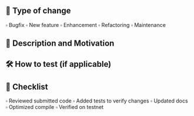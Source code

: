 ## :loudspeaker: Type of change
<!--- add a :black_small_square: in the boxes that apply -->
:white_small_square: Bugfix
:white_small_square: New feature
:white_small_square: Enhancement
:white_small_square: Refactoring
:white_small_square: Maintenance

## :scroll: Description and Motivation
<!--- Describe your changes in detail. Why is this change required? What problem does it solve? -->


## :hammer_and_wrench: How to test (if applicable)
<!--- Describe the steps the reviewer needs to take to verify the changes -->


## :pencil: Checklist
<!--- add a :black_small_square: in the boxes that apply -->

:white_small_square: Reviewed submitted code
:white_small_square: Added tests to verify changes
:white_small_square: Updated docs
:white_small_square: Optimized compile
:white_small_square: Verified on testnet
